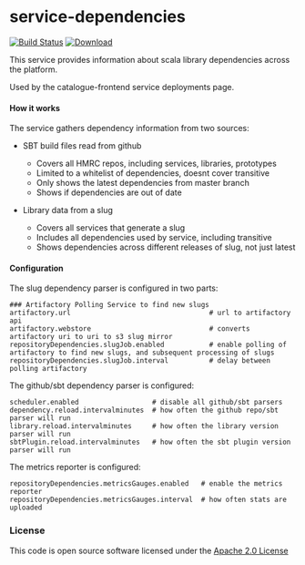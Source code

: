 # service-dependencies

[![Build Status](https://travis-ci.org/hmrc/service-dependencies.svg)](https://travis-ci.org/hmrc/service-dependencies) [ ![Download](https://api.bintray.com/packages/hmrc/releases/service-dependencies/images/download.svg) ](https://bintray.com/hmrc/releases/service-dependencies/_latestVersion)

This service provides information about scala library dependencies across the platform.

Used by the catalogue-frontend service deployments page.

#### How it works
The service gathers dependency information from two sources:

* SBT build files read from github
  * Covers all HMRC repos, including services, libraries, prototypes
  * Limited to a whitelist of dependencies, doesnt cover transitive
  * Only shows the latest dependencies from master branch
  * Shows if dependencies are out of date

* Library data from a slug
  * Covers all services that generate a slug
  * Includes all dependencies used by service, including transitive
  * Shows dependencies across different releases of slug, not just latest

#### Configuration

The slug dependency parser is configured in two parts:

````
### Artifactory Polling Service to find new slugs
artifactory.url                                  # url to artifactory api
artifactory.webstore                             # converts artifactory uri to uri to s3 slug mirror
repositoryDependencies.slugJob.enabled           # enable polling of artifactory to find new slugs, and subsequent processing of slugs
repositoryDependencies.slugJob.interval          # delay between polling artifactory
````

The github/sbt dependency parser is configured:
````
scheduler.enabled                  # disable all github/sbt parsers
dependency.reload.intervalminutes  # how often the github repo/sbt parser will run
library.reload.intervalminutes     # how often the library version parser will run
sbtPlugin.reload.intervalminutes   # how often the sbt plugin version parser will run
````

The metrics reporter is configured:

````
repositoryDependencies.metricsGauges.enabled   # enable the metrics reporter
repositoryDependencies.metricsGauges.interval  # how often stats are uploaded
````

### License

This code is open source software licensed under the [Apache 2.0 License]("http://www.apache.org/licenses/LICENSE-2.0.html")
